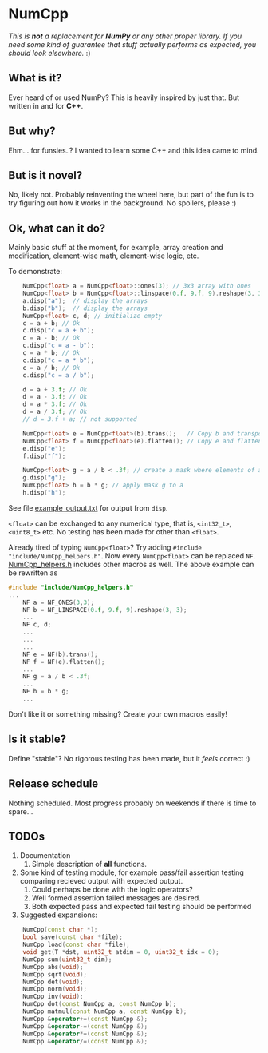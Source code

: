 # NumCpp

*This is **not** a replacement for **NumPy** or any other proper library. If you need some kind of guarantee that stuff actually performs as expected, you should look elsewhere.* :)

## What is it? 

Ever heard of or used NumPy? This is heavily inspired by just that. But written in and for **C++**. 

## But why?

Ehm... for funsies..? I wanted to learn some C++ and this idea came to mind.  

## But is it novel?

No, likely not. Probably reinventing the wheel here, but part of the fun is to try figuring out how it works in the background. No spoilers, please :) 


## Ok, what can it do?

Mainly basic stuff at the moment, for example, array creation and modification, element-wise math, element-wise logic, etc. 

To demonstrate: 

```c++
    NumCpp<float> a = NumCpp<float>::ones(3); // 3x3 array with ones
    NumCpp<float> b = NumCpp<float>::linspace(0.f, 9.f, 9).reshape(3, 3); // reshape 9 elements to 3x3 array
    a.disp("a");  // display the arrays
    b.disp("b");  // display the arrays
    NumCpp<float> c, d; // initialize empty 
    c = a + b; // Ok
    c.disp("c = a + b");
    c = a - b; // Ok
    c.disp("c = a - b");
    c = a * b; // Ok
    c.disp("c = a * b");
    c = a / b; // Ok
    c.disp("c = a / b");

    d = a + 3.f; // Ok
    d = a - 3.f; // Ok
    d = a * 3.f; // Ok
    d = a / 3.f; // Ok
    // d = 3.f + a; // not supported

    NumCpp<float> e = NumCpp<float>(b).trans();   // Copy b and transpose
    NumCpp<float> f = NumCpp<float>(e).flatten(); // Copy e and flatten to 1d
    e.disp("e");
    f.disp("f");

    NumCpp<float> g = a / b < .3f; // create a mask where elements of a/b are smaller than 0.3
    g.disp("g");
    NumCpp<float> h = b * g; // apply mask g to a
    h.disp("h");

```
See file [example_output.txt](example/example_output.txt) for output from `disp`.

`<float>` can be exchanged to any numerical type, that is, `<int32_t>`, `<uint8_t>` etc. No testing has been made for other than `<float>`.

Already tired of typing `NumCpp<float>`? Try adding `#include "include/NumCpp_helpers.h"`. Now every `NumCpp<float>` can be replaced `NF`. [NumCpp_helpers.h](include/NumCpp_helpers.h) includes other macros as well. The above example can be rewritten as

```c++
#include "include/NumCpp_helpers.h"
...
    NF a = NF_ONES(3,3); 
    NF b = NF_LINSPACE(0.f, 9.f, 9).reshape(3, 3);
    ...
    NF c, d; 
    ...
    ... 
    ...  
    NF e = NF(b).trans();
    NF f = NF(e).flatten(); 
    ...
    NF g = a / b < .3f; 
    ...
    NF h = b * g; 
    ...
```

Don't like it or something missing? Create your own macros easily!

## Is it stable? 

Define "stable"? No rigorous testing has been made, but it *feels* correct :) 

## Release schedule

Nothing scheduled. Most progress probably on weekends if there is time to spare...

## TODOs  

1. Documentation
    1. Simple description of **all** functions.
1. Some kind of testing module, for example pass/fail assertion testing comparing recieved output with expected output. 
    1. Could perhaps be done with the logic operators?
    1. Well formed assertion failed messages are desired.
    1. Both expected pass and expected fail testing should be performed
1. Suggested expansions:
```c++
    NumCpp(const char *);
    bool save(const char *file);
    NumCpp load(const char *file);
    void get(T *dst, uint32_t atdim = 0, uint32_t idx = 0);
    NumCpp sum(uint32_t dim);
    NumCpp abs(void);
    NumCpp sqrt(void);
    NumCpp det(void);
    NumCpp norm(void);
    NumCpp inv(void);
    NumCpp dot(const NumCpp a, const NumCpp b);
    NumCpp matmul(const NumCpp a, const NumCpp b);
    NumCpp &operator+=(const NumCpp &);
    NumCpp &operator-=(const NumCpp &);
    NumCpp &operator*=(const NumCpp &);
    NumCpp &operator/=(const NumCpp &);
 ```